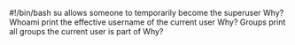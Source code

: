 #!/bin/bash
su allows someone to temporarily become the superuser
Why?
Whoami print the effective username of the current user
Why?
Groups print all groups the current user is part of
Why?
